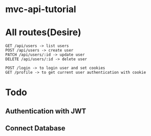 # mvc-api-tutorial

# All routes(Desire)
```
GET /api/users -> list users
POST /api/users -> create user
PATCH /api/users/:id -> update user
DELETE /api/users/:id -> delete user

POST /login -> to login user and set cookies
GET /profile -> to get current user authentication with cookie
```
# Todo
## Authentication with JWT
## Connect Database
